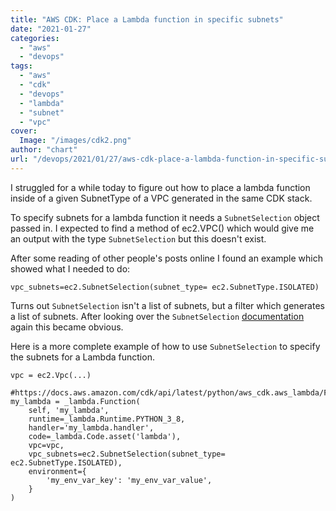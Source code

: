 ```yaml
---
title: "AWS CDK: Place a Lambda function in specific subnets"
date: "2021-01-27"
categories: 
  - "aws"
  - "devops"
tags: 
  - "aws"
  - "cdk"
  - "devops"
  - "lambda"
  - "subnet"
  - "vpc"
cover:
  Image: "/images/cdk2.png"
author: "chart"
url: "/devops/2021/01/27/aws-cdk-place-a-lambda-function-in-specific-subnets/"
---
```


I struggled for a while today to figure out how to place a lambda function inside of a given SubnetType of a VPC generated in the same CDK stack.

To specify subnets for a lambda function it needs a `SubnetSelection` object passed in. I expected to find a method of ec2.VPC() which would give me an output with the type `SubnetSelection` but this doesn't exist.

After some reading of other people's posts online I found an example which showed what I needed to do:

```
vpc_subnets=ec2.SubnetSelection(subnet_type= ec2.SubnetType.ISOLATED)
```

Turns out `SubnetSelection` isn't a list of subnets, but a filter which generates a list of subnets. After looking over the `SubnetSelection` [documentation](https://docs.aws.amazon.com/cdk/api/latest/python/aws_cdk.aws_ec2/SubnetSelection.html#aws_cdk.aws_ec2.SubnetSelection) again this became obvious.

Here is a more complete example of how to use `SubnetSelection` to specify the subnets for a Lambda function.

```
vpc = ec2.Vpc(...)

#https://docs.aws.amazon.com/cdk/api/latest/python/aws_cdk.aws_lambda/Function.html
my_lambda = _lambda.Function(
    self, 'my_lambda',
    runtime=_lambda.Runtime.PYTHON_3_8,
    handler='my_lambda.handler',
    code=_lambda.Code.asset('lambda'),
    vpc=vpc,
    vpc_subnets=ec2.SubnetSelection(subnet_type= ec2.SubnetType.ISOLATED),
    environment={
        'my_env_var_key': 'my_env_var_value',
    }
)
```
